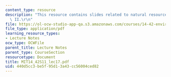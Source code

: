 ```yaml
---
content_type: resource
description: "This resource contains slides related to natural resource economics\
  \ II.\r\n"
file: https://ol-ocw-studio-app-qa.s3.amazonaws.com/courses/14-42-environmental-policy-and-economics-spring-2011/440d5cc3be5f95d13a43cc56004ced82_MIT14_42S11_lec17.pdf
file_type: application/pdf
learning_resource_types:
- Lecture Notes
ocw_type: OCWFile
parent_title: Lecture Notes
parent_type: CourseSection
resourcetype: Document
title: MIT14_42S11_lec17.pdf
uid: 440d5cc3-be5f-95d1-3a43-cc56004ced82
---
```

